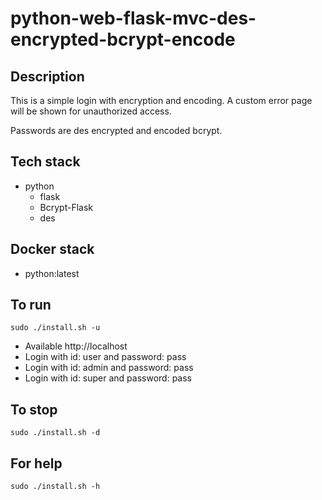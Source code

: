 # python-web-flask-mvc-des-encrypted-bcrypt-encode

## Description
This is a simple login with
encryption and encoding. A custom error
page will be shown for unauthorized
access.

Passwords are des encrypted and encoded bcrypt.

## Tech stack
- python
  - flask
  - Bcrypt-Flask
  - des

## Docker stack
- python:latest

## To run
`sudo ./install.sh -u`
- Available http://localhost
- Login with id: user and password: pass
- Login with id: admin and password: pass
- Login with id: super and password: pass

## To stop
`sudo ./install.sh -d`

## For help
`sudo ./install.sh -h`
